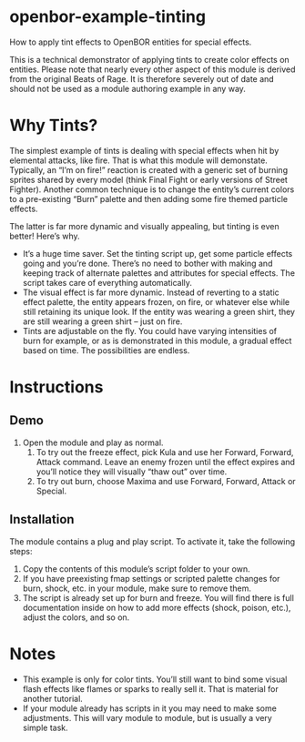 # openbor-example-tinting
How to apply tint effects to OpenBOR entities for special effects.

This is a technical demonstrator of applying tints to create color effects on entities. Please note that nearly every other aspect of this module is derived from the original Beats of Rage. It is therefore severely out of date and should not be used as a module authoring example in any way.

# Why Tints?

The simplest example of tints is dealing with special effects when hit by elemental attacks, like fire. That is what this module will demonstate. Typically, an “I’m on fire!” reaction is created with a generic set of burning sprites shared by every model (think Final Fight or early versions of Street Fighter). Another common technique is to change the entity’s current colors to a pre-existing “Burn” palette and then adding some fire themed particle effects.

The latter is far more dynamic and visually appealing, but tinting is even better! Here’s why.
-	It’s a huge time saver. Set the tinting script up, get some particle effects going and you’re done. There’s no need to bother with making and keeping track of alternate palettes and attributes for special effects. The script takes care of everything automatically.
-	The visual effect is far more dynamic. Instead of reverting to a static effect palette, the entity appears frozen, on fire, or whatever else while still retaining its unique look. If the entity was wearing a green shirt, they are still wearing a green shirt – just on fire.
-	Tints are adjustable on the fly. You could have varying intensities of burn for example, or as is demonstrated in this module, a gradual effect based on time. The possibilities are endless.

# Instructions

## Demo

1.	Open the module and play as normal.
    1.	To try out the freeze effect, pick Kula and use her Forward, Forward, Attack command. Leave an enemy frozen until the effect expires and you’ll notice they will visually “thaw out” over time.
    2.	To try out burn, choose Maxima and use Forward, Forward, Attack or Special.

## Installation 

The module contains a plug and play script. To activate it, take the following steps:
1.	Copy the contents of this module’s script folder to your own.
2.	If you have preexisting fmap settings or scripted palette changes for burn, shock, etc. in your module, make sure to remove them.
3.	The script is already set up for burn and freeze. You will find there is full documentation inside on how to add more effects (shock, poison, etc.), adjust the colors, and so on.

# Notes
- This example is only for color tints. You’ll still want to bind some visual flash effects like flames or sparks to really sell it. That is material for another tutorial.
- If your module already has scripts in it you may need to make some adjustments. This will vary module to module, but is usually a very simple task.


